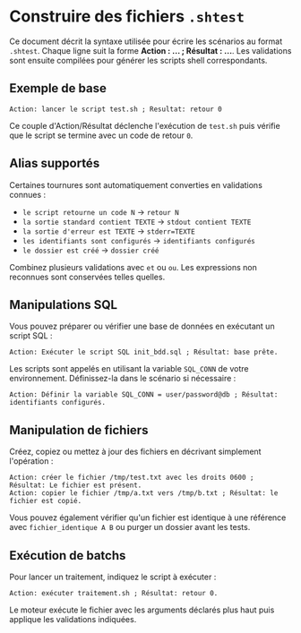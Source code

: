 # Construire des fichiers `.shtest`

Ce document décrit la syntaxe utilisée pour écrire les scénarios au format `.shtest`.
Chaque ligne suit la forme **Action : ... ; Résultat : ...**. Les validations sont ensuite compilées
pour générer les scripts shell correspondants.

## Exemple de base
```text
Action: lancer le script test.sh ; Resultat: retour 0
```
Ce couple d'Action/Résultat déclenche l'exécution de `test.sh` puis vérifie que le
script se termine avec un code de retour `0`.

## Alias supportés
Certaines tournures sont automatiquement converties en validations connues :
- `le script retourne un code N` → `retour N`
- `la sortie standard contient TEXTE` → `stdout contient TEXTE`
- `la sortie d'erreur est TEXTE` → `stderr=TEXTE`
- `les identifiants sont configurés` → `identifiants configurés`
- `le dossier est créé` → `dossier créé`

Combinez plusieurs validations avec `et` ou `ou`. Les expressions non reconnues
sont conservées telles quelles.

## Manipulations SQL
Vous pouvez préparer ou vérifier une base de données en exécutant un script SQL :
```text
Action: Exécuter le script SQL init_bdd.sql ; Résultat: base prête.
```
Les scripts sont appelés en utilisant la variable `SQL_CONN` de votre environnement.
Définissez-la dans le scénario si nécessaire :
```text
Action: Définir la variable SQL_CONN = user/password@db ; Résultat: identifiants configurés.
```

## Manipulation de fichiers
Créez, copiez ou mettez à jour des fichiers en décrivant simplement l'opération :
```text
Action: créer le fichier /tmp/test.txt avec les droits 0600 ; Résultat: Le fichier est présent.
Action: copier le fichier /tmp/a.txt vers /tmp/b.txt ; Résultat: le fichier est copié.
```
Vous pouvez également vérifier qu'un fichier est identique à une référence avec
`fichier_identique A B` ou purger un dossier avant les tests.

## Exécution de batchs
Pour lancer un traitement, indiquez le script à exécuter :
```text
Action: exécuter traitement.sh ; Résultat: retour 0.
```
Le moteur exécute le fichier avec les arguments déclarés plus haut puis applique
les validations indiquées.
